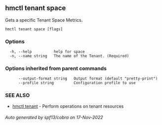 ## hmctl tenant space

Gets a specific Tenant Space Metrics.

```
hmctl tenant space [flags]
```

### Options

```
  -h, --help          help for space
  -n, --name string   The name of the Tenant. (Required)
```

### Options inherited from parent commands

```
      --output-format string   Output format (default "pretty-print")
      --profile string         Configuration profile to use
```

### SEE ALSO

* [hmctl tenant](hmctl_tenant.md)	 - Perform operations on tenant resources

###### Auto generated by spf13/cobra on 17-Nov-2022
